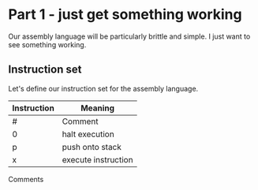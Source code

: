 # Part 1 - just get something working

Our assembly language will be particularly brittle and simple. I just want to see something working.


## Instruction set

Let's define our instruction set for the assembly language.

| Instruction | Meaning                   |
| ----------- | ------------------------- |
| #           | Comment                   |
| 0           | halt execution            |
| p<nnn>      | push <nnn> onto stack     |
| x<cccc>     | execute instruction <nnn> |

Comments
